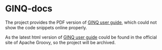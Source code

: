 # GINQ-docs

The project provides the PDF version of [GINQ user guide](https://github.com/apache/groovy/blob/master/subprojects/groovy-ginq/src/spec/doc/ginq-userguide.adoc), which could not show the code snippets online properly.

As the latest html version of [GINQ user guide](http://docs.groovy-lang.org/docs/next/html/documentation/#_querying_collections_in_sql_like_style) could be found in the official site of Apache Groovy, so the project will be archived.
